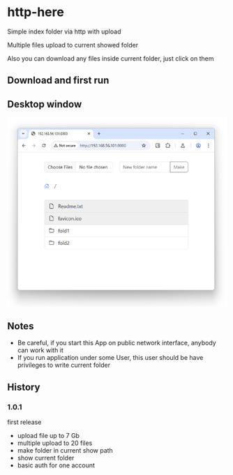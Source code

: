 # http-here

Simple index folder via http with upload

Multiple files upload to current showed folder

Also you can download any files inside current folder, just click on them

## Download and first run



## Desktop window
<p align="center">
    <img src="https://github.com/western/http-here/blob/dev/doc/screen.png?raw=true&1" />
</p>


## Notes

- Be careful, if you start this App on public network interface, anybody can work with it
- If you run application under some User, this user should be have privileges to write current folder


## History



### 1.0.1
first release
- upload file up to 7 Gb
- multiple upload to 20 files
- make folder in current show path
- show current folder
- basic auth for one account


